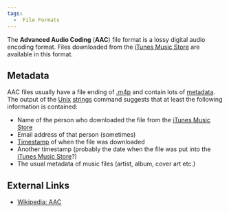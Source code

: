 ```yaml
---
tags:
  -  File Formats
---
```

The **Advanced Audio Coding** (**AAC**) file format is a lossy digital
audio encoding format. Files downloaded from the [iTunes Music
Store](itunes_music_store.md) are available in this format.

## Metadata

AAC files usually have a file ending of [.m4p](m4p.md) and
contain lots of [metadata](metadata.md). The output of the
[Unix](unix.md) [strings](strings.md) command suggests
that at least the following information is contained:

- Name of the person who downloaded the file from the [iTunes Music
  Store](itunes_music_store.md)
- Email address of that person (sometimes)
- [Timestamp](timestamp.md) of when the file was downloaded
- Another timestamp (probably the date when the file was put into the
  [iTunes Music Store](itunes_music_store.md)?)
- The usual metadata of music files (artist, album, cover art etc.)

## External Links

- [Wikipedia: AAC](http://en.wikipedia.org/wiki/Advanced_Audio_Coding)

